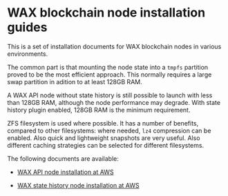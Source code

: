 # WAX blockchain node installation guides

This is a set of installation documents for WAX blockchain nodes in various environments.

The common part is that mounting the node state into a `tmpfs` partition proved to be the most efficient approach. 
This normally requires a large swap partition in adition to at least 128GB RAM.

A WAX API node without state history is still possible to launch with less than 128GB RAM, although the node performance may degrade. 
With state history plugin enabled, 128GB RAM is the minimum requirement.

ZFS filesystem is used where possible. It has a number of benefits, compared to other filesystems: 
where needed, `lz4` compression can be enabled. Also quick and lightweight snapshots are very useful. 
Also different caching strategies can be selected for different filesystems.

The following documents are available:

* [WAX API node installation at AWS](aws-wax-api.md)

* [WAX state history node installation at AWS](aws-wax-ship.md)

